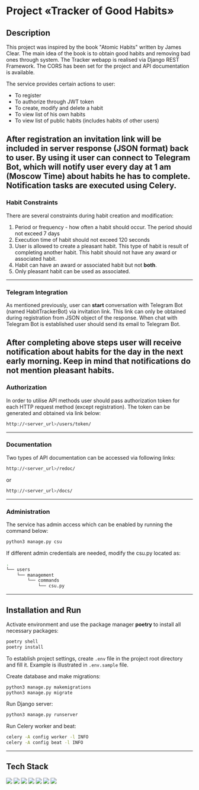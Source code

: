 # Project «Tracker of Good Habits»

## Description

This project was inspired by the book "Atomic Habits" written by James Clear.
The main idea of the book is to obtain good habits and removing bad ones
through system. The Tracker webapp is realised via Django REST Framework. The
CORS has been set for the project and API documentation is available.

The service provides certain actions to user:

- To register
- To authorize through JWT token
- To create, modify and delete a habit
- To view list of his own habits
- To view list of public habits (includes habits of other users)

After registration an invitation link will be included in server response (JSON
format) back to user. By using it user can connect to Telegram Bot, which will
notify user every day at 1 am (Moscow Time) about habits he has to complete.
Notification tasks are executed using Celery.
---

### Habit Constraints

There are several constraints during habit creation and modification:

1. Period or frequency - how often a habit should occur. The period should not
   exceed 7 days
2. Execution time of habit should not exceed 120 seconds
3. User is allowed to create a pleasant habit. This type of habit is result of
   completing another habit. This habit should not have any award or associated
   habit.
4. Habit can have an award or associated habit but not **both**.
5. Only pleasant habit can be used as associated.

---

### Telegram Integration

As mentioned previously, user can **start** conversation with Telegram Bot (named HabitTrackerBot) via invitation link. This link can only be obtained
during registration from JSON object of the response. When chat with Telegram
Bot is established user should send its email to Telegram Bot.

After completing above steps user will receive notification about habits for
the day in the next early morning. Keep in mind that notifications do not
mention pleasant habits.
---

### Authorization

In order to utilise API methods user should pass authorization token for each
HTTP request method (except registration). The token can be generated and
obtained via link below:

```bash
http://<server_url>/users/token/
```

---

### Documentation

Two types of API documentation can be accessed via following links:

```bash
http://<server_url>/redoc/ 
```

or

```bash
http://<server_url>/docs/
```

---

### Administration

The service has admin access which can be enabled by running the command below:

```bash
python3 manage.py csu
```

If different admin credentials are needed, modify the csu.py located as:

```bash
.
└── users
    └── management
        └── commands
            └── csu.py
```

---

## Installation and Run

Activate environment and use the package manager **poetry** to install all
necessary packages:

```bash
poetry shell
poetry install
```

To establish project settings, create <code>.env</code> file in the project
root directory and fill it. Example is illustrated
in <code>.env.sample</code> file.

Create database and make migrations:

```bash
python3 manage.py makemigrations
python3 manage.py migrate
```

Run Django server:

```bash
python3 manage.py runserver
```

Run Celery worker and beat:

```bash
celery -A config worker -l INFO
celery -A config beat -l INFO 
```

---

## Tech Stack

<img src="https://img.shields.io/badge/rest-blue?style=for-the-badge&logo=REST&logoColor=white" />
<img src="https://img.shields.io/badge/Django-blue?style=for-the-badge&logo=django&logoColor=white" />
<img src="https://img.shields.io/badge/celery-blue?style=for-the-badge&logo=celery&logoColor=white" />
<img src="https://img.shields.io/badge/Python-blue?style=for-the-badge&logo=python&logoColor=white" />
<img src="https://img.shields.io/badge/postgresql-blue?style=for-the-badge&logo=postgresql&logoColor=white" />
<img src="https://img.shields.io/badge/GIT-blue?style=for-the-badge&logo=git&logoColor=white" />
<img src="https://img.shields.io/badge/Poetry-blue?style=for-the-badge&logo=poetry&logoColor=white" />
